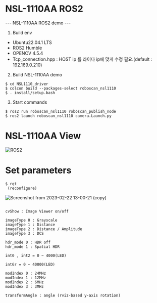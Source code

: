 # NSL-1110AA ROS2
--- NSL-1110AA ROS2 demo ---

1. Build env
 - Ubuntu22.04.1 LTS
 - ROS2 Humble
 - OPENCV 4.5.4
 - Tcp_connection.hpp : HOST ip 를 라이다 ip에 맞게 수정 필요.(default : 192.169.0.210)
 
 
2. Build NSL-1110AA demo
```
$ cd NSL1110_driver
$ colcon build --packages-select roboscan_nsl1110
$ . install/setup.bash
```
 
3. Start commands
```
$ ros2 run roboscan_nsl1110 roboscan_publish_node
$ ros2 launch roboscan_nsl1110 camera.Launch.py
```

# NSL-1110AA View


  ![ROS2](https://user-images.githubusercontent.com/106071093/218378867-6792ac7b-4b2f-4227-9fa3-ef833f0fc784.png)


# Set parameters
```
$ rqt
 (reconfigure)
```

![Screenshot from 2023-02-22 13-00-21 (copy)](https://user-images.githubusercontent.com/106071093/220520356-3d16736f-902c-4d9e-858d-a6ed8ddf87aa.png)


```

cvShow : Image Viewer on/off

imageType 0 : Grayscale 
imageType 1 : Distance 
imageType 2 : Distance / Amplitude
imageType 3 : DCS

hdr_mode 0 : HDR off
hdr_mode 1 : Spatial HDR

int0 , int2 = 0 ~ 4000(LED)

intGr = 0 ~ 40000(LED)

modIndex 0 : 24MHz
modIndex 1 : 12MHz
modIndex 2 : 6MHz
modIndex 3 : 3MHz

transformAngle : angle (rviz-based y-axis rotation)
```

